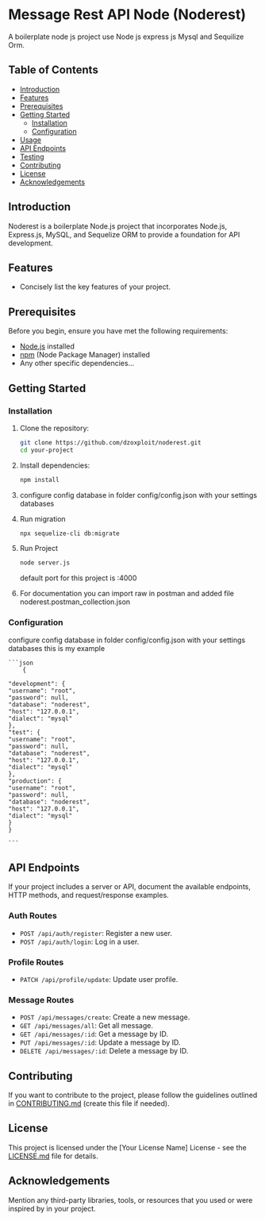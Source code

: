 # Message Rest API Node (Noderest)

A boilerplate node js project use Node js express js Mysql and Sequilize Orm.

## Table of Contents

- [Introduction](#introduction)
- [Features](#features)
- [Prerequisites](#prerequisites)
- [Getting Started](#getting-started)
  - [Installation](#installation)
  - [Configuration](#configuration)
- [Usage](#usage)
- [API Endpoints](#api-endpoints)
- [Testing](#testing)
- [Contributing](#contributing)
- [License](#license)
- [Acknowledgements](#acknowledgements)

## Introduction

Noderest is a boilerplate Node.js project that incorporates Node.js, Express.js, MySQL, and Sequelize ORM to provide a foundation for API development.

## Features

- Concisely list the key features of your project.

## Prerequisites

Before you begin, ensure you have met the following requirements:

- [Node.js](https://nodejs.org/) installed
- [npm](https://www.npmjs.com/) (Node Package Manager) installed
- Any other specific dependencies...

## Getting Started

### Installation

1. Clone the repository:

   ```bash
   git clone https://github.com/dzoxploit/noderest.git
   cd your-project
   ```

2. Install dependencies:

   ```bash
   npm install
   ```

3. configure config database in folder config/config.json with your settings databases

4. Run migration

   ```bash
   npx sequelize-cli db:migrate
   ```

5. Run Project

   ```bash
   node server.js
   ```

   default port for this project is :4000

6. For documentation you can import raw in postman and added file noderest.postman_collection.json

### Configuration

configure config database in folder config/config.json with your settings databases this is my example

    ```json
        {

    "development": {
    "username": "root",
    "password": null,
    "database": "noderest",
    "host": "127.0.0.1",
    "dialect": "mysql"
    },
    "test": {
    "username": "root",
    "password": null,
    "database": "noderest",
    "host": "127.0.0.1",
    "dialect": "mysql"
    },
    "production": {
    "username": "root",
    "password": null,
    "database": "noderest",
    "host": "127.0.0.1",
    "dialect": "mysql"
    }
    }

    ```

## API Endpoints

If your project includes a server or API, document the available endpoints, HTTP methods, and request/response examples.

### Auth Routes

- `POST /api/auth/register`: Register a new user.
- `POST /api/auth/login`: Log in a user.

### Profile Routes

- `PATCH /api/profile/update`: Update user profile.

### Message Routes

- `POST /api/messages/create`: Create a new message.
- `GET /api/messages/all`: Get all message.
- `GET /api/messages/:id`: Get a message by ID.
- `PUT /api/messages/:id`: Update a message by ID.
- `DELETE /api/messages/:id`: Delete a message by ID.

## Contributing

If you want to contribute to the project, please follow the guidelines outlined in [CONTRIBUTING.md](CONTRIBUTING.md) (create this file if needed).

## License

This project is licensed under the [Your License Name] License - see the [LICENSE.md](LICENSE.md) file for details.

## Acknowledgements

Mention any third-party libraries, tools, or resources that you used or were inspired by in your project.
